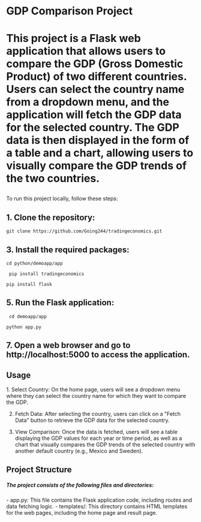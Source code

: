 <h1> GDP Comparison Project<h1>

<p>This project is a Flask web application that allows users to compare the GDP (Gross Domestic Product) of two different countries. Users can select the country name from a dropdown menu, and the application will fetch the GDP data for the selected country. The GDP data is then displayed in the form of a table and a chart, allowing users to visually compare the GDP trends of the two countries.</p>
</h3>To run this project locally, follow these steps:</h3>

<h2>1. Clone the repository: </h2>

   `git clone https://github.com/Going244/tradingeconomics.git`
      
   

<h2>3. Install the required packages:</h2>

 `cd python/demoapp/app`

  ` pip install tradingeconomics`


  ` pip install flask `
   

<h2>5. Run the Flask application:</h2>

  ` cd demoapp/app`
  
  `python app.py `
   

<h2>7. Open a web browser and go to http://localhost:5000 to access the application.</h2>


<h2> Usage </h2>

<p>1. Select Country: On the home page, users will see a dropdown menu where they can select the country name for which they want to compare the GDP.

2. Fetch Data: After selecting the country, users can click on a "Fetch Data" button to retrieve the GDP data for the selected country.

3. View Comparison: Once the data is fetched, users will see a table displaying the GDP values for each year or time period, as well as a chart that visually compares the GDP trends of the selected country with another default country (e.g., Mexico and Sweden).</p>

<h2> Project Structure</h2>

<h5>The project consists of the following files and directories:</h5>

<p>- app.py: This file contains the Flask application code, including routes and data fetching logic.
- templates/: This directory contains HTML templates for the web pages, including the home page and result page.


</p>
